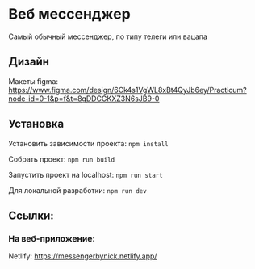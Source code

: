 # Веб мессенджер

Самый обычный мессенджер, по типу телеги или вацапа

## Дизайн
Макеты figma: https://www.figma.com/design/6Ck4s1VgWL8xBt4QyJb6ey/Practicum?node-id=0-1&p=f&t=8gDDCGKXZ3N6sJB9-0

## Установка
Установить зависимости проекта: `npm install`

Собрать проект: `npm run build`

Запустить проект на localhost: `npm run start`

Для локальной разработки: `npm run dev`

## Ссылки:

### На веб-приложение:

Netlify: https://messengerbynick.netlify.app/